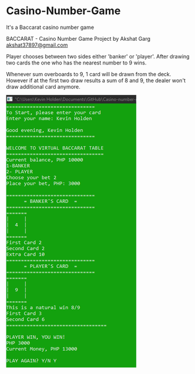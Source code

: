 # Casino-Number-Game
It's a Baccarat casino number game

BACCARAT - Casino Number Game
Project by Akshat Garg
akshat37897@gmail.com

Player chooses between two sides either
'banker' or 'player'. After drawing two cards the one
who has the nearest number to 9 wins.

Whenever sum overboards to 9, 1 card will be drawn
from the deck. However if at the first two draw
results a sum of 8 and 9, the dealer won't draw
additional card anymore.

![](game.PNG)

